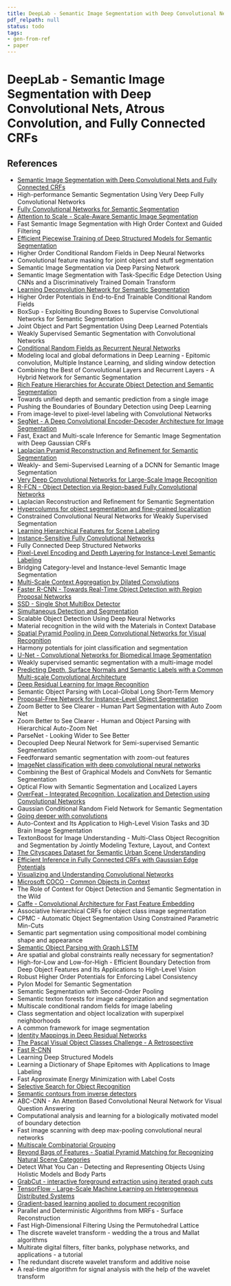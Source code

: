 ```yaml
---
title: DeepLab - Semantic Image Segmentation with Deep Convolutional Nets, Atrous Convolution, and Fully Connected CRFs
pdf_relpath: null
status: todo
tags:
- gen-from-ref
- paper
---
```


# DeepLab - Semantic Image Segmentation with Deep Convolutional Nets, Atrous Convolution, and Fully Connected CRFs

## References

- [Semantic Image Segmentation with Deep Convolutional Nets and Fully Connected CRFs](./semantic-image-segmentation-with-deep-convolutional-nets-and-fully-connected-crfs.md)
- High-performance Semantic Segmentation Using Very Deep Fully Convolutional Networks
- [Fully Convolutional Networks for Semantic Segmentation](./fully-convolutional-networks-for-semantic-segmentation.md)
- [Attention to Scale - Scale-Aware Semantic Image Segmentation](./attention-to-scale-scale-aware-semantic-image-segmentation.md)
- Fast Semantic Image Segmentation with High Order Context and Guided Filtering
- [Efficient Piecewise Training of Deep Structured Models for Semantic Segmentation](./efficient-piecewise-training-of-deep-structured-models-for-semantic-segmentation.md)
- Higher Order Conditional Random Fields in Deep Neural Networks
- Convolutional feature masking for joint object and stuff segmentation
- Semantic Image Segmentation via Deep Parsing Network
- Semantic Image Segmentation with Task-Specific Edge Detection Using CNNs and a Discriminatively Trained Domain Transform
- [Learning Deconvolution Network for Semantic Segmentation](./learning-deconvolution-network-for-semantic-segmentation.md)
- Higher Order Potentials in End-to-End Trainable Conditional Random Fields
- BoxSup - Exploiting Bounding Boxes to Supervise Convolutional Networks for Semantic Segmentation
- Joint Object and Part Segmentation Using Deep Learned Potentials
- Weakly Supervised Semantic Segmentation with Convolutional Networks
- [Conditional Random Fields as Recurrent Neural Networks](./conditional-random-fields-as-recurrent-neural-networks.md)
- Modeling local and global deformations in Deep Learning - Epitomic convolution, Multiple Instance Learning, and sliding window detection
- Combining the Best of Convolutional Layers and Recurrent Layers - A Hybrid Network for Semantic Segmentation
- [Rich Feature Hierarchies for Accurate Object Detection and Semantic Segmentation](./rich-feature-hierarchies-for-accurate-object-detection-and-semantic-segmentation.md)
- Towards unified depth and semantic prediction from a single image
- Pushing the Boundaries of Boundary Detection using Deep Learning
- From image-level to pixel-level labeling with Convolutional Networks
- [SegNet - A Deep Convolutional Encoder-Decoder Architecture for Image Segmentation](./segnet-a-deep-convolutional-encoder-decoder-architecture-for-image-segmentation.md)
- Fast, Exact and Multi-scale Inference for Semantic Image Segmentation with Deep Gaussian CRFs
- [Laplacian Pyramid Reconstruction and Refinement for Semantic Segmentation](./laplacian-pyramid-reconstruction-and-refinement-for-semantic-segmentation.md)
- Weakly- and Semi-Supervised Learning of a DCNN for Semantic Image Segmentation
- [Very Deep Convolutional Networks for Large-Scale Image Recognition](./very-deep-convolutional-networks-for-large-scale-image-recognition.md)
- [R-FCN - Object Detection via Region-based Fully Convolutional Networks](./r-fcn-object-detection-via-region-based-fully-convolutional-networks.md)
- Laplacian Reconstruction and Refinement for Semantic Segmentation
- [Hypercolumns for object segmentation and fine-grained localization](./hypercolumns-for-object-segmentation-and-fine-grained-localization.md)
- Constrained Convolutional Neural Networks for Weakly Supervised Segmentation
- [Learning Hierarchical Features for Scene Labeling](./learning-hierarchical-features-for-scene-labeling.md)
- [Instance-Sensitive Fully Convolutional Networks](./instance-sensitive-fully-convolutional-networks.md)
- Fully Connected Deep Structured Networks
- [Pixel-Level Encoding and Depth Layering for Instance-Level Semantic Labeling](./pixel-level-encoding-and-depth-layering-for-instance-level-semantic-labeling.md)
- Bridging Category-level and Instance-level Semantic Image Segmentation
- [Multi-Scale Context Aggregation by Dilated Convolutions](./multi-scale-context-aggregation-by-dilated-convolutions.md)
- [Faster R-CNN - Towards Real-Time Object Detection with Region Proposal Networks](./faster-r-cnn-towards-real-time-object-detection-with-region-proposal-networks.md)
- [SSD - Single Shot MultiBox Detector](./ssd-single-shot-multibox-detector.md)
- [Simultaneous Detection and Segmentation](./simultaneous-detection-and-segmentation.md)
- Scalable Object Detection Using Deep Neural Networks
- Material recognition in the wild with the Materials in Context Database
- [Spatial Pyramid Pooling in Deep Convolutional Networks for Visual Recognition](./spatial-pyramid-pooling-in-deep-convolutional-networks-for-visual-recognition.md)
- Harmony potentials for joint classification and segmentation
- [U-Net - Convolutional Networks for Biomedical Image Segmentation](./u-net-convolutional-networks-for-biomedical-image-segmentation.md)
- Weakly supervised semantic segmentation with a multi-image model
- [Predicting Depth, Surface Normals and Semantic Labels with a Common Multi-scale Convolutional Architecture](./predicting-depth-surface-normals-and-semantic-labels-with-a-common-multi-scale-convolutional-architecture.md)
- [Deep Residual Learning for Image Recognition](./deep-residual-learning-for-image-recognition.md)
- Semantic Object Parsing with Local-Global Long Short-Term Memory
- [Proposal-Free Network for Instance-Level Object Segmentation](./proposal-free-network-for-instance-level-object-segmentation.md)
- Zoom Better to See Clearer - Human Part Segmentation with Auto Zoom Net
- Zoom Better to See Clearer - Human and Object Parsing with Hierarchical Auto-Zoom Net
- ParseNet - Looking Wider to See Better
- Decoupled Deep Neural Network for Semi-supervised Semantic Segmentation
- Feedforward semantic segmentation with zoom-out features
- [ImageNet classification with deep convolutional neural networks](./imagenet-classification-with-deep-convolutional-neural-networks.md)
- Combining the Best of Graphical Models and ConvNets for Semantic Segmentation
- Optical Flow with Semantic Segmentation and Localized Layers
- [OverFeat - Integrated Recognition, Localization and Detection using Convolutional Networks](./overfeat-integrated-recognition-localization-and-detection-using-convolutional-networks.md)
- Gaussian Conditional Random Field Network for Semantic Segmentation
- [Going deeper with convolutions](./going-deeper-with-convolutions.md)
- Auto-Context and Its Application to High-Level Vision Tasks and 3D Brain Image Segmentation
- TextonBoost for Image Understanding - Multi-Class Object Recognition and Segmentation by Jointly Modeling Texture, Layout, and Context
- [The Cityscapes Dataset for Semantic Urban Scene Understanding](./the-cityscapes-dataset-for-semantic-urban-scene-understanding.md)
- [Efficient Inference in Fully Connected CRFs with Gaussian Edge Potentials](./efficient-inference-in-fully-connected-crfs-with-gaussian-edge-potentials.md)
- [Visualizing and Understanding Convolutional Networks](./visualizing-and-understanding-convolutional-networks.md)
- [Microsoft COCO - Common Objects in Context](./microsoft-coco-common-objects-in-context.md)
- The Role of Context for Object Detection and Semantic Segmentation in the Wild
- [Caffe - Convolutional Architecture for Fast Feature Embedding](./caffe-convolutional-architecture-for-fast-feature-embedding.md)
- Associative hierarchical CRFs for object class image segmentation
- CPMC - Automatic Object Segmentation Using Constrained Parametric Min-Cuts
- Semantic part segmentation using compositional model combining shape and appearance
- [Semantic Object Parsing with Graph LSTM](./semantic-object-parsing-with-graph-lstm.md)
- Are spatial and global constraints really necessary for segmentation?
- High-for-Low and Low-for-High - Efficient Boundary Detection from Deep Object Features and Its Applications to High-Level Vision
- Robust Higher Order Potentials for Enforcing Label Consistency
- Pylon Model for Semantic Segmentation
- Semantic Segmentation with Second-Order Pooling
- Semantic texton forests for image categorization and segmentation
- Multiscale conditional random fields for image labeling
- Class segmentation and object localization with superpixel neighborhoods
- A common framework for image segmentation
- [Identity Mappings in Deep Residual Networks](./identity-mappings-in-deep-residual-networks.md)
- [The Pascal Visual Object Classes Challenge - A Retrospective](./the-pascal-visual-object-classes-challenge-a-retrospective.md)
- [Fast R-CNN](./fast-r-cnn.md)
- Learning Deep Structured Models
- Learning a Dictionary of Shape Epitomes with Applications to Image Labeling
- Fast Approximate Energy Minimization with Label Costs
- [Selective Search for Object Recognition](./selective-search-for-object-recognition.md)
- [Semantic contours from inverse detectors](./semantic-contours-from-inverse-detectors.md)
- ABC-CNN - An Attention Based Convolutional Neural Network for Visual Question Answering
- Computational analysis and learning for a biologically motivated model of boundary detection
- Fast image scanning with deep max-pooling convolutional neural networks
- [Multiscale Combinatorial Grouping](./multiscale-combinatorial-grouping.md)
- [Beyond Bags of Features - Spatial Pyramid Matching for Recognizing Natural Scene Categories](./beyond-bags-of-features-spatial-pyramid-matching-for-recognizing-natural-scene-categories.md)
- Detect What You Can - Detecting and Representing Objects Using Holistic Models and Body Parts
- [GrabCut - interactive foreground extraction using iterated graph cuts](./grabcut-interactive-foreground-extraction-using-iterated-graph-cuts.md)
- [TensorFlow - Large-Scale Machine Learning on Heterogeneous Distributed Systems](./tensorflow-large-scale-machine-learning-on-heterogeneous-distributed-systems.md)
- [Gradient-based learning applied to document recognition](./gradient-based-learning-applied-to-document-recognition.md)
- Parallel and Deterministic Algorithms from MRFs - Surface Reconstruction
- Fast High‐Dimensional Filtering Using the Permutohedral Lattice
- The discrete wavelet transform - wedding the a trous and Mallat algorithms
- Multirate digital filters, filter banks, polyphase networks, and applications - a tutorial
- The redundant discrete wavelet transform and additive noise
- A real-time algorithm for signal analysis with the help of the wavelet transform
